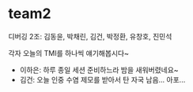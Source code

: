 # team2
디버깅 2조: 김동윤, 박채린, 김건, 박정환, 유창호, 진민석

각자 오늘의 TMI를 하나씩 얘기해봅시다~

- 이하은: 하루 종일 세션 준비하느라 밤을 새워버렸네요~
- 김건: 오늘 인중 수염 제모를 받아서 탄 자국 남음... 아포...